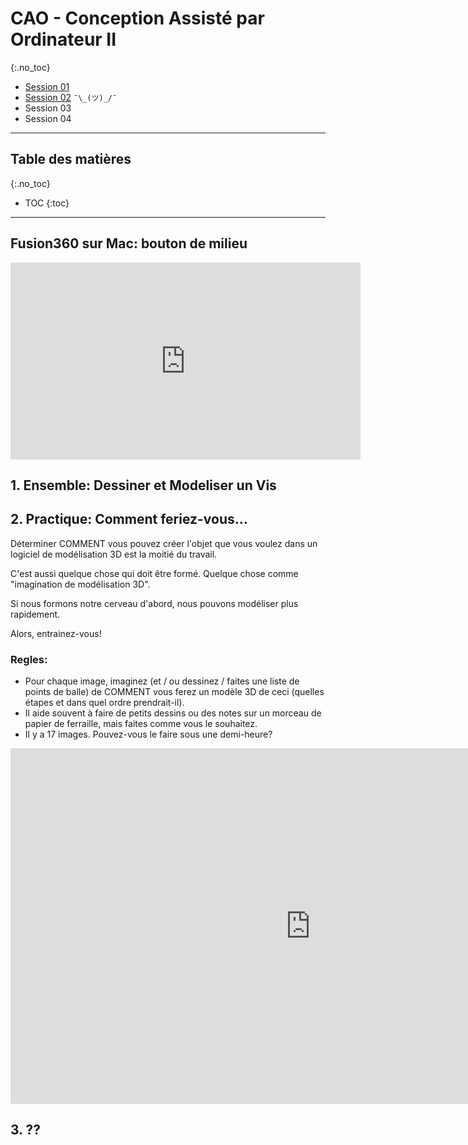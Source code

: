 # CAO - Conception Assisté par Ordinateur II
{:.no_toc}

- [Session 01](cao_fr.md)
- [Session 02](cao_2_fr.md) `¯\_(ツ)_/¯`
- Session 03
- Session 04

---

## Table des matières
{:.no_toc}

* TOC
{:toc}

---

## Fusion360 sur Mac: bouton de milieu

<iframe width="560" height="315" src="https://www.youtube.com/embed/QrUhj4vo3Q8?rel=0" frameborder="0" allowfullscreen></iframe>

## 1. Ensemble: Dessiner et Modeliser un Vis


## 2. Practique: Comment feriez-vous...

Déterminer COMMENT vous pouvez créer l'objet que vous voulez dans un logiciel de modélisation 3D est la moitié du travail.

C'est aussi quelque chose qui doit être formé. Quelque chose comme "imagination de modélisation 3D".

Si nous formons notre cerveau d'abord, nous pouvons modéliser plus rapidement.

Alors, entrainez-vous! 

### Regles: 

- Pour chaque image, imaginez (et / ou dessinez / faites une liste de points de balle) de COMMENT vous ferez un modèle 3D de ceci (quelles étapes et dans quel ordre prendrait-il).
- Il aide souvent à faire de petits dessins ou des notes sur un morceau de papier de ferraille, mais faites comme vous le souhaitez.
- Il y a 17 images. Pouvez-vous le faire sous une demi-heure?

<iframe src="https://docs.google.com/presentation/d/e/2PACX-1vTDcY77LSj6bqTpfm-2zPbSWn6skrIdztRlekua_ENM17jJnMHEteE4-cnUju74YZVvP30M9sSsPdPP/embed?start=false&loop=false&delayms=60000" frameborder="0" width="960" height="569" allowfullscreen="true" mozallowfullscreen="true" webkitallowfullscreen="true"></iframe>

## 3. ??
